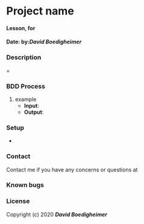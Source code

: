 # Project name
#### Lesson, for
#### Date:  by:_**David Boedigheimer**_
### Description
=
### BDD Process
1. example
      * **Input**:
      * **Output**:
### Setup
*
### Contact
Contact me if you have any concerns or questions at
### Known bugs

### License

Copyright (c) 2020 _**David Boedigheimer**_
